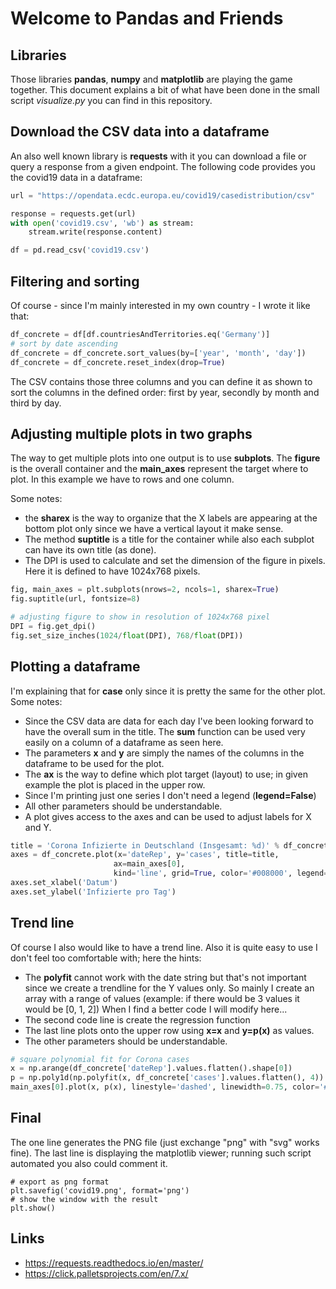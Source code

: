 # Welcome to Pandas and Friends

## Libraries

Those libraries **pandas**, **numpy** and **matplotlib**
are playing the game together. This document explains a bit
of what have been done in the small script *visualize.py*
you can find in this repository.

## Download the CSV data into a dataframe

An also well known library is **requests** with it you
can download a file or query a response from a given
endpoint. The following code provides you the covid19 data
in a dataframe:

```python
url = "https://opendata.ecdc.europa.eu/covid19/casedistribution/csv"

response = requests.get(url)
with open('covid19.csv', 'wb') as stream:
    stream.write(response.content)

df = pd.read_csv('covid19.csv')
```

## Filtering and sorting

Of course - since I'm mainly interested in my own country -
I wrote it like that:

```python
df_concrete = df[df.countriesAndTerritories.eq('Germany')]
# sort by date ascending
df_concrete = df_concrete.sort_values(by=['year', 'month', 'day'])
df_concrete = df_concrete.reset_index(drop=True)
```

The CSV contains those three columns and you can define it as shown
to sort the columns in the defined order: first by year, secondly by month
and third by day.

## Adjusting multiple plots in two graphs

The way to get multiple plots into one output is to use **subplots**.
The **figure** is the overall container and the **main_axes** represent
the target where to plot. In this example we have to rows and one column.

Some notes:
 - the **sharex** is the way to organize that the X labels are appearing at
   the bottom plot only since we have a vertical layout it make sense.
 - The method **suptitle** is a title for the container while also each
   subplot can have its own title (as done).
 - The DPI is used to calculate and set the dimension of the figure in
   pixels. Here it is defined to have 1024x768 pixels.

```python
fig, main_axes = plt.subplots(nrows=2, ncols=1, sharex=True)
fig.suptitle(url, fontsize=8)

# adjusting figure to show in resolution of 1024x768 pixel
DPI = fig.get_dpi()
fig.set_size_inches(1024/float(DPI), 768/float(DPI))
```

## Plotting a dataframe

I'm explaining that for **case** only since it is pretty the same for
the other plot. Some notes:

 - Since the CSV data are data for each day I've been looking forward
   to have the overall sum in the title. The **sum** function can be
   used very easily on a column of a dataframe as seen here.
 - The parameters **x** and **y** are simply the names of the columns
   in the dataframe to be used for the plot.
 - The **ax** is the way to define which plot target (layout) to use;
   in given example the plot is placed in the upper row.
 - Since I'm printing just one series I don't need a legend (**legend=False**)
 - All other parameters should be understandable.
 - A plot gives access to the axes and can be used to adjust labels for X and Y.

```python
title = 'Corona Infizierte in Deutschland (Insgesamt: %d)' % df_concrete['cases'].sum()
axes = df_concrete.plot(x='dateRep', y='cases', title=title,
                       ax=main_axes[0],
                       kind='line', grid=True, color='#008000', legend=False)
axes.set_xlabel('Datum')
axes.set_ylabel('Infizierte pro Tag')
```

## Trend line

Of course I also would like to have a trend line. Also it is quite easy to use
I don't feel too comfortable with; here the hints:

 - The **polyfit** cannot work with the date string but that's not important
   since we create a trendline for the Y values only. So mainly I create an
   array with a range of values (example: if there would be 3 values it would be [0, 1, 2])
   When I find a better code I will modify here...
 - The second code line is create the regression function
 - The last line plots onto the upper row using **x=x** and **y=p(x)** as values.
 - The other parameters should be understandable.

```python
# square polynomial fit for Corona cases
x = np.arange(df_concrete['dateRep'].values.flatten().shape[0])
p = np.poly1d(np.polyfit(x, df_concrete['cases'].values.flatten(), 4))
main_axes[0].plot(x, p(x), linestyle='dashed', linewidth=0.75, color='#800000')
```

## Final

The one line generates the PNG file (just exchange "png" with "svg" works fine).
The last line is displaying the matplotlib viewer; running such script
automated you also could comment it.

```
# export as png format
plt.savefig('covid19.png', format='png')
# show the window with the result
plt.show()
```

## Links

 - https://requests.readthedocs.io/en/master/
 - https://click.palletsprojects.com/en/7.x/
